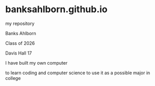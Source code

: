 # banksahlborn.github.io
my repository

Banks Ahlborn

Class of 2026

Davis Hall 17

I have built my own computer 

to learn coding and computer science to use it as a possible major  in college 
